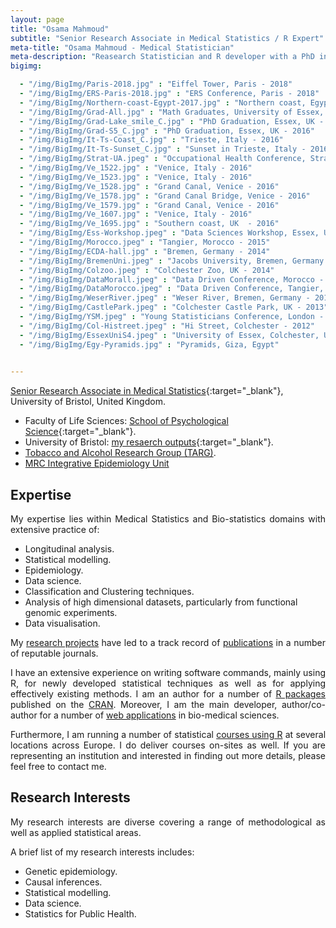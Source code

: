 ```yaml
---
layout: page
title: "Osama Mahmoud"
subtitle: "Senior Research Associate in Medical Statistics / R Expert"
meta-title: "Osama Mahmoud - Medical Statistician"
meta-description: "Reasearch Statistician and R developer with a PhD in Biostatistics, a MSc and a Bachelor degrees in Applied Statistics. An expert in classification and clustering techniques, statistical multilevel modelling and data analysis of public health studies"
bigimg:

  - "/img/BigImg/Paris-2018.jpg" : "Eiffel Tower, Paris - 2018"
  - "/img/BigImg/ERS-Paris-2018.jpg" : "ERS Conference, Paris - 2018"
  - "/img/BigImg/Northern-coast-Egypt-2017.jpg" : "Northern coast, Egypt - 2017"
  - "/img/BigImg/Grad-All.jpg" : "Math Graduates, University of Essex, UK - 2016"
  - "/img/BigImg/Grad-Lake_smile_C.jpg" : "PhD Graduation, Essex, UK - 2016"
  - "/img/BigImg/Grad-S5_C.jpg" : "PhD Graduation, Essex, UK - 2016"
  - "/img/BigImg/It-Ts-Coast_C.jpg" : "Trieste, Italy - 2016"
  - "/img/BigImg/It-Ts-Sunset_C.jpg" : "Sunset in Trieste, Italy - 2016"
  - "/img/BigImg/Strat-UA.jpeg" : "Occupational Health Conference, Stratford-Upon-Avon, UK - 2016"
  - "/img/BigImg/Ve_1522.jpg" : "Venice, Italy - 2016"
  - "/img/BigImg/Ve_1523.jpg" : "Venice, Italy - 2016"
  - "/img/BigImg/Ve_1528.jpg" : "Grand Canal, Venice - 2016"
  - "/img/BigImg/Ve_1578.jpg" : "Grand Canal Bridge, Venice - 2016"
  - "/img/BigImg/Ve_1579.jpg" : "Grand Canal, Venice - 2016"
  - "/img/BigImg/Ve_1607.jpg" : "Venice, Italy - 2016"
  - "/img/BigImg/Ve_1695.jpg" : "Southern coast, UK  - 2016"
  - "/img/BigImg/Ess-Workshop.jpeg" : "Data Sciences Workshop, Essex, UK - 2015"
  - "/img/BigImg/Morocco.jpeg" : "Tangier, Morocco - 2015"
  - "/img/BigImg/ECDA-hall.jpg" : "Bremen, Germany - 2014"
  - "/img/BigImg/BremenUni.jpeg" : "Jacobs University, Bremen, Germany - 2014"
  - "/img/BigImg/Colzoo.jpeg" : "Colchester Zoo, UK - 2014"
  - "/img/BigImg/DataMorall.jpeg" : "Data Driven Conference, Morocco - 2014"
  - "/img/BigImg/DataMorocco.jpeg" : "Data Driven Conference, Tangier, Morocco - 2014"
  - "/img/BigImg/WeserRiver.jpeg" : "Weser River, Bremen, Germany - 2014"
  - "/img/BigImg/CastlePark.jpeg" : "Colchester Castle Park, UK - 2013"
  - "/img/BigImg/YSM.jpeg" : "Young Statisticians Conference, London - 2013"
  - "/img/BigImg/Col-Histreet.jpeg" : "Hi Street, Colchester - 2012"
  - "/img/BigImg/EssexUniS4.jpeg" : "University of Essex, Colchester, UK - 2012"
  - "/img/BigImg/Egy-Pyramids.jpg" : "Pyramids, Giza, Egypt"

  
---
```

[Senior Research Associate in Medical Statistics](http://research-information.bristol.ac.uk/en/persons/osama-mahmoud(678d8565-36f9-4178-9c78-c4371afc9541).html "Show academic profile"){:target="_blank"}, University of Bristol, United Kingdom.

 - Faculty of Life Sciences: [School of Psychological Science](http://www.bristol.ac.uk/expsych/people/osama-mahmoud/overview.html "Osama's profile on the University's page"){:target="_blank"}.
 - University of Bristol: [my resaerch outputs](https://research-information.bristol.ac.uk/en/persons/osama-mahmoud(678d8565-36f9-4178-9c78-c4371afc9541)/publications.html?page=0){:target="_blank"}.
 - [Tobacco and Alcohol Research Group (TARG)](http://www.bris.ac.uk/expsych/people/group/expsych-group/1927).
 - [MRC Integrative Epidemiology Unit](http://www.bristol.ac.uk/integrative-epidemiology/)
  
## Expertise

<p align="justify">
My expertise lies within Medical Statistics and Bio-statistics domains with extensive practice of:</p>
 
  - Longitudinal analysis.
  - Statistical modelling.
  - Epidemiology.
  - Data science.
  - Classification and Clustering techniques.
  - Analysis of high dimensional datasets, particularly from functional genomic experiments.
  - Data visualisation.

<p align="justify">
My <a href="/Research/Selected-projects" title="List of projects" target="_blank">research projects</a> have led to a track record of <a href="/Research" title="List of publications" target="_blank">publications</a> in a number of reputable journals.
</p>

<p align="justify">
I have an extensive experience on writing software commands, mainly using R, for newly developed statistical techniques as well as for applying effectively existing methods. I am an author for a number of <a href="https://www.rdocumentation.org/collaborators/name/Osama%20Mahmoud" target="_blank" title="Published packages">R packages</a> published on the <a href="https://cran.r-project.org/" target="_blank" title="Comprehensive R Archive Network">CRAN</a>. Moreover, I am the main developer, author/co-author for a number of <a href="/Shiny" title="List of web applications" target="_blank">web applications</a> in bio-medical sciences.
</p>

<p align="justify">
Furthermore, I am running a number of statistical <a href="/R-courses" title="Details on R courses" target="_blank">courses using R</a> at several locations across Europe. I do deliver courses on-sites as well. If you are representing an institution and interested in finding out more details, please feel free to contact me.
</p>

## Research Interests

<p align="justify">
My research interests are diverse covering a range of methodological as well as applied statistical areas.
</p>

A brief list of my research interests includes:

  - Genetic epidemiology.
  - Causal inferences.
  - Statistical modelling.
  - Data science.
  - Statistics for Public Health.
